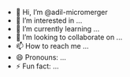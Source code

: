 - 👋 Hi, I’m @adil-micromerger
- 👀 I’m interested in ...
- 🌱 I’m currently learning ...
- 💞️ I’m looking to collaborate on ...
- 📫 How to reach me ...
- 😄 Pronouns: ...
- ⚡ Fun fact: ...

<!---
adil-micromerger/adil-micromerger is a ✨ special ✨ repository because its `README.md` (this file) appears on your GitHub profile.
You can click the Preview link to take a look at your changes.
--->
